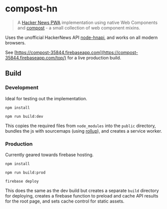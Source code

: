 # compost-hn

> A [Hacker News PWA](https://hnpwa.com/) implementation using native Web Components and [compost](https://github.com/lamplightdev/compost) - a small collection of web component mixins.

Uses the unofficial HackerNews API [node-hnapi](https://github.com/cheeaun/node-hnapi), and works on all modern browsers.

See [https://compost-35844.firebaseapp.com](https://compost-35844.firebaseapp.com/top/) for a live production build.

## Build

### Development

Ideal for testing out the implementation.

`npm install`

`npm run build:dev`

This copies the required files from `node_modules` into the `public` directory, bundles the js with sourcemaps (using [rollup](https://rollupjs.org)), and creates a service worker.


### Production

Currently geared towards firebase hosting.

`npm install`

`npm run build:prod`

`firebase deploy`

This does the same as the dev build but creates a separate `build` directory for deploying, creates a firebase function to preload and cache API results for the root page, and sets cache control for static assets.

